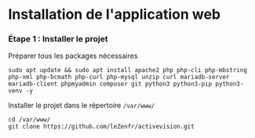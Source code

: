 # Installation de l'application web

### Étape 1 : Installer le projet

Préparer tous les packages nécessaires
```
sudo apt update && sudo apt install apache2 php php-cli php-mbstring php-xml php-bcmath php-curl php-mysql unzip curl mariadb-server mariadb-client phpmyadmin composer git python3 python3-pip python3-venv -y
```
Installer le projet dans le répertoire `/var/www/`
```
cd /var/www/
git clone https://github.com/leZenfr/activevision.git
```

